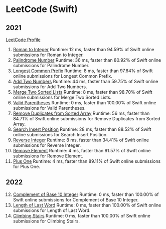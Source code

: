 # LeetCode (Swift)
## 2021
[LeetCode Profile](https://leetcode.com/onsissond/)

1. [Roman to Integer](https://leetcode.com/problems/roman-to-integer/submissions/) Runtime: 12 ms, faster than 94.59% of Swift online submissions for Roman to Integer.
2. [Palindrome Number](https://leetcode.com/problems/palindrome-number/) Runtime: 36 ms, faster than 80.92% of Swift online submissions for Palindrome Number.
3. [Longest Common Prefix](https://leetcode.com/problems/longest-common-prefix/) Runtime: 8 ms, faster than 97.64% of Swift online submissions for Longest Common Prefix.
4. [Add Two Numbers](https://leetcode.com/problems/add-two-numbers/) Runtime: 44 ms, faster than 59.75% of Swift online submissions for Add Two Numbers.
5. [Merge Two Sorted Lists](https://leetcode.com/problems/merge-two-sorted-lists/) Runtime: 8 ms, faster than 98.70% of Swift online submissions for Merge Two Sorted Lists.
6. [Valid Parentheses](https://leetcode.com/problems/valid-parentheses/) Runtime: 0 ms, faster than 100.00% of Swift online submissions for Valid Parentheses.
7. [Remove Duplicates from Sorted Array](https://leetcode.com/problems/remove-duplicates-from-sorted-array/) Runtime: 56 ms, faster than 84.71% of Swift online submissions for Remove Duplicates from Sorted Array.
8. [Search Insert Position](https://leetcode.com/problems/search-insert-position/) Runtime: 28 ms, faster than 88.52% of Swift online submissions for Search Insert Position.
9. [Reverse Integer](https://leetcode.com/problems/reverse-integer/) Runtime: 8 ms, faster than 34.41% of Swift online submissions for Reverse Integer.
10. [Remove Element](https://leetcode.com/problems/remove-element/) Runtime: 4 ms, faster than 91.57% of Swift online submissions for Remove Element.
11. [Plus One](https://leetcode.com/problems/plus-one/) Runtime: 4 ms, faster than 89.11% of Swift online submissions for Plus One.
## 2022
12. [Complement of Base 10 Integer](https://leetcode.com/problems/complement-of-base-10-integer/) Runtime: 0 ms, faster than 100.00% of Swift online submissions for Complement of Base 10 Integer.
13. [Length of Last Word](https://leetcode.com/problems/length-of-last-word/) Runtime: 0 ms, faster than 100.00% of Swift online submissions for Length of Last Word.
14. [Climbing Stairs](https://leetcode.com/problems/climbing-stairs/) Runtime: 0 ms, faster than 100.00% of Swift online submissions for Climbing Stairs.
